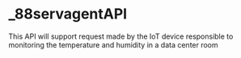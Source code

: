 # _88servagentAPI
This API will support request made by the IoT device responsible to monitoring the temperature and humidity in a data center room
